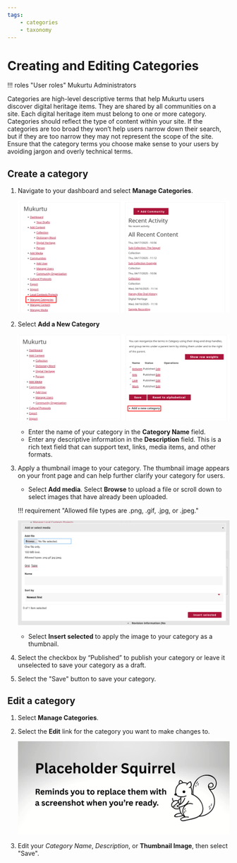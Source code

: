 ```yaml
---
tags: 
    - categories
    - taxonomy
---
```

# Creating and Editing Categories

!!! roles "User roles"
    Mukurtu Administrators

Categories are high-level descriptive terms that help Mukurtu users discover digital heritage items. They are shared by all communities on a site. Each digital heritage item must belong to one or more category. Categories should reflect the type of content within your site. If the categories are too broad they won’t help users narrow down their search, but if they are too narrow they may not represent the scope of the site. Ensure that the category terms you choose make sense to your users by avoiding jargon and overly technical terms. 

## Create a category 

1. Navigate to your dashboard and select **Manage Categories**. 

    ![Screenshot of the dashboard with Manage Categories highlighted](../_embeds/categories1.PNG)

2. Select **Add a New Category**

    ![Screenshot of the categories taxonomy page with the Add New Category dropdown menu highlighted.](../_embeds/categories2.PNG)

    - Enter the name of your category in the **Category Name** field.  
    - Enter any descriptive information in the **Description** field. This is a rich text field that can support text, links, media items, and other formats. 

3. Apply a thumbnail image to your category. The thumbnail image appears on your front page and can help further clarify your category for users. 
    - Select **Add media**. Select **Browse** to upload a file or scroll down to select images that have already been uploaded.  

    !!! requirement "Allowed file types are .png, .gif, .jpg, or .jpeg."

    ![Screenshot of the Add or select media pop-up menu.](../_embeds/categories4.PNG)

    - Select **Insert selected** to apply the image to your category as a thumbnail. 

4. Select the checkbox by “Published” to publish your category or leave it unselected to save your category as a draft. 
5. Select the "Save" button to save your category.

## Edit a category 

1. Select **Manage Categories**. 
2. Select the **Edit** link for the category you want to make changes to. 

    ![Screenshot of the Category taxonomy page with Edit highlighted.](../_embeds/placeholderscreenshot.png)

3. Edit your *Category Name*, *Description*, or **Thumbnail Image**, then select "Save".